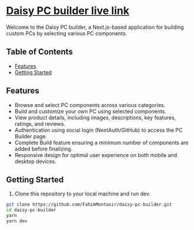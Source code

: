  <!-- instructions -> https://github.com/Apollo-Level2-Web-Dev/L2A6-PC-Builder-Assignment -->

# [Daisy PC builder live link](https://daisy-pc-builder.vercel.app/)

Welcome to the Daisy PC builder, a Next.js-based application for building
custom PCs by selecting various PC components.

## Table of Contents

- [Features](#features)
- [Getting Started](#getting-started)

## Features

- Browse and select PC components across various categories.
- Build and customize your own PC using selected components.
- View product details, including images, descriptions, key features, ratings, and reviews.
- Authentication using social login (NextAuth/GitHub) to access the PC Builder page.
- Complete Build feature ensuring a minimum number of components are added before finalizing.
- Responsive design for optimal user experience on both mobile and desktop devices.

## Getting Started

1. Clone this repository to your local machine and run dev.

```bash
git clone https://github.com/FahimMontasir/daisy-pc-builder.git
cd daisy-pc-builder
yarn
yarn dev
```
